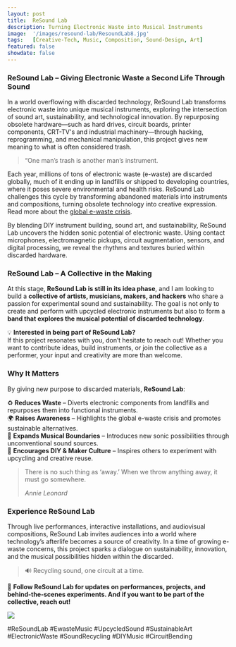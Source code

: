 ```yaml
---
layout: post
title:  ReSound Lab
description: Turning Electronic Waste into Musical Instruments
image:  '/images/resound-lab/ResoundLab8.jpg'
tags:   [Creative-Tech, Music, Composition, Sound-Design, Art]
featured: false
showdate: false
---
```


### **ReSound Lab – Giving Electronic Waste a Second Life Through Sound**  


In a world overflowing with discarded technology, ReSound Lab transforms electronic waste into unique musical instruments, exploring the intersection of sound art, sustainability, and technological innovation. By repurposing obsolete hardware—such as hard drives, circuit boards, printer components, CRT-TV's and industrial machinery—through hacking, reprogramming, and mechanical manipulation, this project gives new meaning to what is often considered trash.

> “One man’s trash is another man’s instrument.

Each year, millions of tons of electronic waste (e-waste) are discarded globally, much of it ending up in landfills or shipped to developing countries, where it poses severe environmental and health risks.  ReSound Lab challenges this cycle by transforming abandoned materials into instruments and compositions, turning obsolete technology into creative expression. Read more about the [global e-waste crisis](https://edition.cnn.com/2024/03/20/climate/electronic-waste-recycling-climate-un/index.html).

By blending DIY instrument building, sound art, and sustainability, ReSound Lab uncovers the hidden sonic potential of electronic waste. Using contact microphones, electromagnetic pickups, circuit augmentation, sensors, and digital processing, we reveal the rhythms and textures buried within discarded hardware.

### **ReSound Lab – A Collective in the Making**  
At this stage, **ReSound Lab is still in its idea phase**, and I am looking to build a **collective of artists, musicians, makers, and hackers** who share a passion for experimental sound and sustainability. The goal is not only to create and perform with upcycled electronic instruments but also to form a **band that explores the musical potential of discarded technology**.  

💡 **Interested in being part of ReSound Lab?**  
If this project resonates with you, don’t hesitate to reach out! Whether you want to contribute ideas, build instruments, or join the collective as a performer, your input and creativity are more than welcome.  

### **Why It Matters**  
By giving new purpose to discarded materials, **ReSound Lab**:  

♻️ **Reduces Waste** – Diverts electronic components from landfills and repurposes them into functional instruments.  
🌍 **Raises Awareness** – Highlights the global e-waste crisis and promotes sustainable alternatives.  
🎵 **Expands Musical Boundaries** – Introduces new sonic possibilities through unconventional sound sources.  
🔧 **Encourages DIY & Maker Culture** – Inspires others to experiment with upcycling and creative reuse.  

> There is no such thing as ‘away.’ When we throw anything away, it must go somewhere.
>
> <cite>Annie Leonard</cite>

### **Experience ReSound Lab**  
Through live performances, interactive installations, and audiovisual compositions, ReSound Lab invites audiences into a world where technology’s afterlife becomes a source of creativity. In a time of growing e-waste concerns, this project sparks a dialogue on sustainability, innovation, and the musical possibilities hidden within the discarded.  

> 🔊 Recycling sound, one circuit at a time.





📡 **Follow ReSound Lab for updates on performances, projects, and behind-the-scenes experiments. And if you want to be part of the collective, reach out!**  

![]({{site.baseurl}}/images/resound-lab/ResoundLab1.webp#wide)

#ReSoundLab #EwasteMusic #UpcycledSound #SustainableArt #ElectronicWaste #SoundRecycling #DIYMusic #CircuitBending  